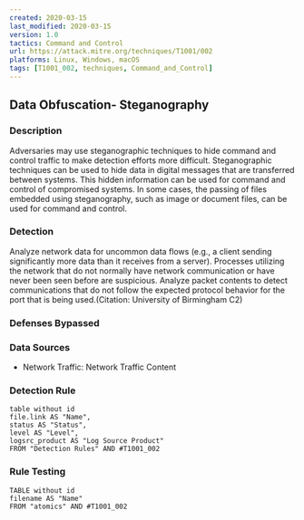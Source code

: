 ```yaml
---
created: 2020-03-15
last_modified: 2020-03-15
version: 1.0
tactics: Command and Control
url: https://attack.mitre.org/techniques/T1001/002
platforms: Linux, Windows, macOS
tags: [T1001_002, techniques, Command_and_Control]
---
```


## Data Obfuscation- Steganography

### Description

Adversaries may use steganographic techniques to hide command and control traffic to make detection efforts more difficult. Steganographic techniques can be used to hide data in digital messages that are transferred between systems. This hidden information can be used for command and control of compromised systems. In some cases, the passing of files embedded using steganography, such as image or document files, can be used for command and control. 

### Detection

Analyze network data for uncommon data flows (e.g., a client sending significantly more data than it receives from a server). Processes utilizing the network that do not normally have network communication or have never been seen before are suspicious. Analyze packet contents to detect communications that do not follow the expected protocol behavior for the port that is being used.(Citation: University of Birmingham C2)

### Defenses Bypassed



### Data Sources

  - Network Traffic: Network Traffic Content
### Detection Rule

```dataview
table without id
file.link AS "Name",
status AS "Status",
level AS "Level",
logsrc_product AS "Log Source Product"
FROM "Detection Rules" AND #T1001_002
```

### Rule Testing

```dataview
TABLE without id
filename AS "Name"
FROM "atomics" AND #T1001_002
```
